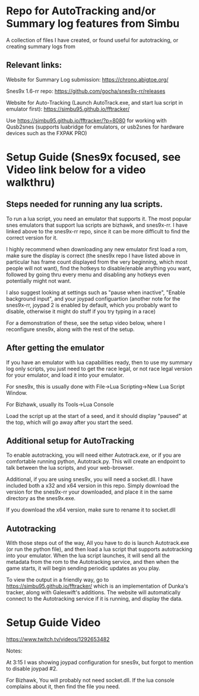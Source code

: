 # Repo for AutoTracking and/or Summary log features from Simbu
A collection of files I have created, or found useful for autotracking, or creating summary logs from 

## Relevant links: 
Website for Summary Log submission: https://chrono.abigtoe.org/

Snes9x 1.6-rr repo: https://github.com/gocha/snes9x-rr/releases

Website for Auto-Tracking (Launch AutoTrack.exe, and start lua script in emulator first): https://simbu95.github.io/fftracker/

Use https://simbu95.github.io/fftracker/?p=8080 for working with Qusb2snes (supports luabridge for emulators, or usb2snes for hardware devices such as the FXPAK PRO)

# Setup Guide (Snes9x focused, see Video link below for a video walkthru)

## Steps needed for running any lua scripts.

To run a lua script, you need an emulator that supports it. The most popular snes emulators that support lua scripts are bizhawk, and snes9x-rr. I have linked above to the snes9x-rr repo, since it can be more difficult to find the correct version for it. 

I highly recommend when downloading any new emulator first load a rom, make sure the display is correct (the snes9x repo I have listed above in particular has frame count displayed from the very beginning, which most people will not want), find the hotkeys to disable/enable anything you want, followed by going thru every menu and disabling any hotkeys even potentially might not want. 

I also suggest looking at settings such as "pause when inactive", "Enable background input", and your joypad configuartion (another note for the snes9x-rr, joypad 2 is enabled by default, which you probably want to disable, otherwise it might do stuff if you try typing in a race)

For a demonstration of these, see the setup video below, where I reconfigure snes9x, along with the rest of the setup.

## After getting the emulator

If you have an emulator with lua capabilities ready, then to use my summary log only scripts, you just need to get the race legal, or not race legal version for your emulator, and load it into your emulator. 

For snes9x, this is usually done with File->Lua Scripting->New Lua Script Window. 

For Bizhawk, usually its Tools->Lua Console

Load the script up at the start of a seed, and it should display "paused" at the top, which will go away after you start the seed. 

## Additional setup for AutoTracking

To enable autotracking, you will need either Autotrack.exe, or if you are comfortable running python, Autotrack.py. This will create an endpoint to talk between the lua scripts, and your web-browser. 

Additional, if you are using snes9x, you will need a socket.dll. I have included both a x32 and x64 version in this repo. Simply download the version for the snes9x-rr your downloaded, and place it in the same directory as the snes9x.exe. 

If you download the x64 version, make sure to rename it to socket.dll

## Autotracking

With those steps out of the way, All you have to do is launch Autotrack.exe (or run the python file), and then load a lua script that supports autotracking into your emulator. When the lua script launches, it will send all the metadata from the rom to the Autotracking service, and then when the game starts, it will begin sending periodic updates as you play. 

To view the output in a friendly way, go to https://simbu95.github.io/fftracker/ which is an implementation of Dunka's tracker, along with Galeswift's additions. The website will automatically connect to the Autotracking service if it is running, and display the data. 

# Setup Guide Video
https://www.twitch.tv/videos/1292653482

Notes: 

At 3:15 I was showing joypad configuration for snes9x, but forgot to mention to disable joypad #2. 

For Bizhawk, You will probably not need socket.dll. If the lua console complains about it, then find the file you need. 
